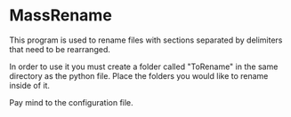# MassRename
This program is used to rename files with sections separated by delimiters that need to be rearranged.

In order to use it you must create a folder called "ToRename" in the same directory as the python file. Place the folders you would like to rename inside of it.

Pay mind to the configuration file.
